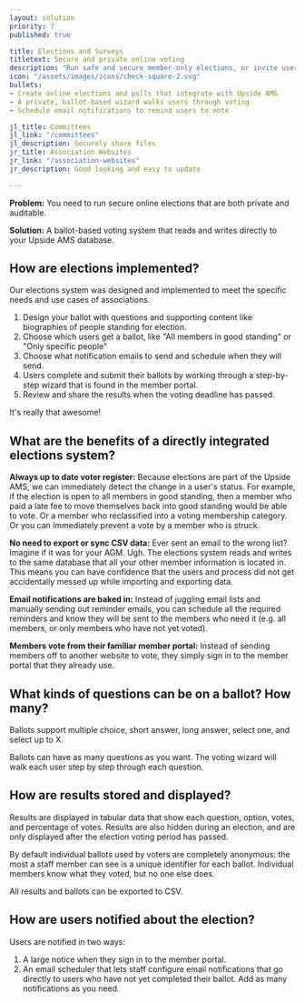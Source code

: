 ```yaml
---
layout: solution
priority: 7
published: true

title: Elections and Surveys
titletext: Secure and private online voting
description: "Run safe and secure member-only elections, or invite users to complete less formal online surveys and polls."
icon: "/assets/images/icons/check-square-2.svg"
bullets:
- Create online elections and polls that integrate with Upside AMS
- A private, ballot-based wizard walks users through voting
- Schedule email notifications to remind users to vote

jl_title: Committees
jl_link: "/committees"
jl_description: Securely share files
jr_title: Association Websites
jr_link: "/association-websites"
jr_description: Good looking and easy to update

---
```

**Problem:** You need to run secure online elections that are both private and auditable.

**Solution:** A ballot-based voting system that reads and writes directly to your Upside AMS database.

## How are elections implemented?

Our elections system was designed and implemented to meet the specific needs and use cases of associations.

1. Design your ballot with questions and supporting content like biographies of people standing for election.
2. Choose which users get a ballot, like "All members in good standing" or "Only specific people"
3. Choose what notification emails to send and schedule when they will send.
4. Users complete and submit their ballots by working through a step-by-step wizard that is found in the member portal.
5. Review and share the results when the voting deadline has passed.

It's really that awesome!

## What are the benefits of a directly integrated elections system?

**Always up to date voter register:** Because elections are part of the Upside AMS, we can immediately detect the change in a user's status. For example, if the election is open to all members in good standing, then a member who paid a late fee to move themselves back into good standing would be able to vote. Or a member who reclassified into a voting membership category. Or you can immediately prevent a vote by a member who is struck.

**No need to export or sync CSV data:** Ever sent an email to the wrong list? Imagine if it was for your AGM. Ugh. The elections system reads and writes to the same database that all your other member information is located in. This means you can have confidence that the users and process did not get accidentally messed up while importing and exporting data.

**Email notifications are baked in:** Instead of juggling email lists and manually sending out reminder emails, you can schedule all the required reminders and know they will be sent to the members who need it (e.g. all members, or only members who have not yet voted).

**Members vote from their familiar member portal:** Instead of sending members off to another website to vote, they simply sign in to the member portal that they already use.

## What kinds of questions can be on a ballot? How many?

Ballots support multiple choice, short answer, long answer, select one, and select up to X.

Ballots can have as many questions as you want. The voting wizard will walk each user step by step through each question.

## How are results stored and displayed?

Results are displayed in tabular data that show each question, option, votes, and percentage of votes. Results are also hidden during an election, and are only displayed after the election voting period has passed.

By default individual ballots used by voters are completely anonymous: the most a staff member can see is a unique identifier for each ballot. Individual members know what they voted, but no one else does.

All results and ballots can be exported to CSV.

## How are users notified about the election?

Users are notified in two ways:

1. A large notice when they sign in to the member portal.
2. An email scheduler that lets staff configure email notifications that go directly to users who have not yet completed their ballot. Add as many notifications as you need.


